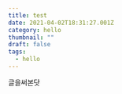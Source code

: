 ```yaml
---
title: test
date: 2021-04-02T18:31:27.001Z
category: hello
thumbnail: ""
draft: false
tags:
  - hello
---
```

글을써본닷